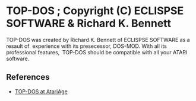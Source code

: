 # TOP-DOS ; Copyright (C) ECLISPSE SOFTWARE & Richard K. Bennett  
TOP-DOS was created by Richard K. Bennett of ECLISPSE SOFTWARE as a resault of  experience with its presecessor, DOS-MOD. With all its professional features,  TOP-DOS should be compatible with all your ATARI software.   
  
## References  
- [TOP-DOS at AtariAge](http://atariage.com/forums/topic/254642-top-dos/)  
